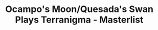 ---
collection: lists
layout: page.pug
title: "Ocampo's Moon/Quesada's Swan Plays Terranigma - Masterlist"
categories: terranigma quintet-enix
draft: true
---